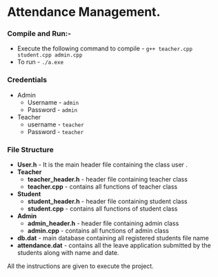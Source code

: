 # Attendance Management.

### Compile and Run:-

* Execute the following command to compile - ` g++ teacher.cpp student.cpp admin.cpp `
* To run - ` ./a.exe `

### Credentials
* Admin
  * Username - ` admin `
  * Password - ` admin `
* Teacher
  * username - ` teacher `
  * Password - ` teacher `
  
### File Structure

* **User.h**  - It is the main header file containing the  class user .
* **Teacher** 
  * **teacher_header.h**   - header file containing teacher class
  * **teacher.cpp**          - contains all functions of teacher class
* **Student**
  * **student_header.h**   - header file containing student class
  * **student.cpp**           - contains all functions of student class 
* **Admin** 
  * **admin_header.h**   - header file containing admin class 
  * **admin.cpp**            - contains all functions of admin class 
* **db.dat**  -  main database containing all registered students file name 
* **attendance.dat** -  contains all the leave application submitted by the students along with name and date.


All the instructions are given to execute the project.
